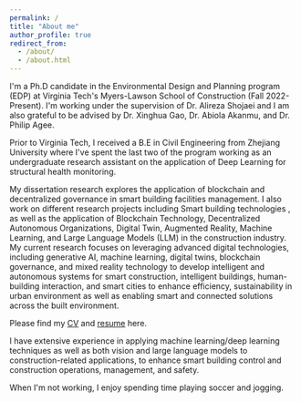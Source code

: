 ```yaml
---
permalink: /
title: "About me"
author_profile: true
redirect_from: 
  - /about/
  - /about.html
---
```


I'm a Ph.D candidate in the Environmental Design and Planning program (EDP) at Virginia Tech's Myers-Lawson School of Construction (Fall 2022-Present). I'm working under the supervision of Dr. Alireza Shojaei and I am also grateful to be advised by Dr. Xinghua Gao, Dr. Abiola Akanmu, and Dr. Philip Agee.

Prior to Virginia Tech, I received a B.E in Civil Engineering from Zhejiang University where I've spent the last two of the program working as an undergraduate research assistant on the application of Deep Learning for structural health monitoring.

My dissertation research explores the application of blockchain and decentralized governance in smart building facilities management. I also work on different research projects including Smart building technologies , as well as the application of Blockchain Technology, Decentralized Autonomous Organizations,  Digital Twin,  Augmented Reality, Machine Learning, and Large Language Models (LLM) in the construction industry. My current research focuses on leveraging advanced digital technologies, including generative AI, machine learning, digital twins, blockchain governance, and mixed reality technology to develop intelligent and autonomous systems for smart construction, intelligent buildings, human-building interaction, and smart cities to enhance efficiency, sustainability in urban environment as well as enabling smart and connected solutions across the built environment.

Please find my [CV](https://reachsak.github.io/files/reachsak.pdf) and [resume](https://reachsak.github.io/files/resume.pdf) here.

I have extensive experience in applying machine learning/deep learning techniques as well as both vision
and large language models to construction-related applications, to enhance smart building control and construction
operations, management, and safety. 


When I'm not working, I enjoy spending time playing soccer and jogging.


